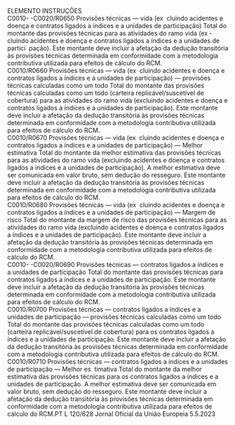  
ELEMENTO  INSTRUÇÕES  
C0010- 
-C0020/R0650  Provisões técnicas — vida (ex ­
cluindo acidentes e doença e 
contratos ligados a índices e a 
unidades de participação)  Total do montante das provisões técnicas para as atividades do ramo vida (ex ­
cluindo acidentes e doença e contratos ligados a índices e a unidades de partici ­
pação). 
Este montante deve incluir a afetação da dedução transitória às provisões técnicas 
determinada em conformidade com a metodologia contributiva utilizada para 
efeitos de cálculo do RCM.  
C0010/R0660  Provisões técnicas — vida (ex ­
cluindo acidentes e doença e 
contratos ligados a índices e a 
unidades de participação) — 
provisões técnicas calculadas 
como um todo  Total do montante das provisões técnicas calculadas como um todo (carteira 
replicável/suscetível de cobertura) para as atividades do ramo vida (excluindo 
acidentes e doença e contratos ligados a índices e a unidades de participação). 
Este montante deve incluir a afetação da dedução transitória às provisões técnicas 
determinada em conformidade com a metodologia contributiva utilizada para 
efeitos de cálculo do RCM.  
C0010/R0670  Provisões técnicas — vida (ex ­
cluindo acidentes e doença e 
contratos ligados a índices e a 
unidades de participação) — 
Melhor estimativa  Total do montante da melhor estimativa das provisões técnicas para as atividades 
do ramo vida (excluindo acidentes e doença e contratos ligados a índices e a 
unidades de participação). 
A melhor estimativa deve ser comunicada em valor bruto, sem dedução do 
resseguro. 
Este montante deve incluir a afetação da dedução transitória às provisões técnicas 
determinada em conformidade com a metodologia contributiva utilizada para 
efeitos de cálculo do RCM.  
C0010/R0680  Provisões técnicas — vida (ex ­
cluindo acidentes e doença e 
contratos ligados a índices e a 
unidades de participação) — 
Margem de risco  Total do montante da margem de risco das provisões técnicas para as atividades 
do ramo vida (excluindo acidentes e doença e contratos ligados a índices e a 
unidades de participação). 
Este montante deve incluir a afetação da dedução transitória às provisões técnicas 
determinada em conformidade com a metodologia contributiva utilizada para 
efeitos de cálculo do RCM.  
C0010- 
-C0020/R0690  Provisões técnicas — contratos 
ligados a índices e a unidades 
de participação  Total do montante das provisões técnicas para contratos ligados a índices e a 
unidades de participação. 
Este montante deve incluir a afetação da dedução transitória às provisões técnicas 
determinada em conformidade com a metodologia contributiva utilizada para 
efeitos de cálculo do RCM.  
C0010/R0700  Provisões técnicas — contratos 
ligados a índices e a unidades 
de participação — provisões 
técnicas calculadas como um 
todo  Total do montante das provisões técnicas calculadas como um todo (carteira 
replicável/suscetível de cobertura) para os contratos ligados a índices e a unidades 
de participação. 
Este montante deve incluir a afetação da dedução transitória às provisões técnicas 
determinada em conformidade com a metodologia contributiva utilizada para 
efeitos de cálculo do RCM.  
C0010/R0710  Provisões técnicas — contratos 
ligados a índices e a unidades 
de participação — Melhor es ­
timativa  Total do montante da melhor estimativa das provisões técnicas para os contratos 
ligados a índices e a unidades de participação. 
A melhor estimativa deve ser comunicada em valor bruto, sem dedução do 
resseguro. 
Este montante deve incluir a afetação da dedução transitória às provisões técnicas 
determinada em conformidade com a metodologia contributiva utilizada para 
efeitos de cálculo do RCM.PT  L 120/628 Jornal Oficial da União Europeia 5.5.2023